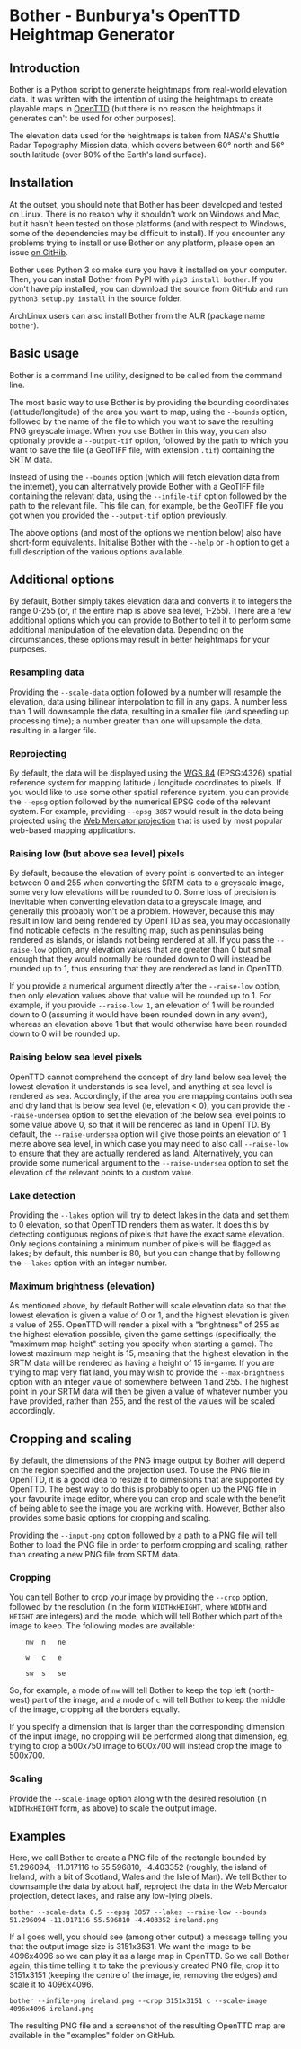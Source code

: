 # Bother - Bunburya's OpenTTD Heightmap Generator

## Introduction

Bother is a Python script to generate heightmaps from real-world elevation data. It was written with the intention of using the heightmaps to create playable maps in [OpenTTD](https://www.openttd.org/) (but there is no reason the heightmaps it generates can't be used for other purposes).

The elevation data used for the heightmaps is taken from NASA's Shuttle Radar Topography Mission data, which covers between 60° north and 56° south latitude (over 80% of the Earth's land surface).

## Installation

At the outset, you should note that Bother has been developed and tested on Linux.  There is no reason why it shouldn't work on Windows and Mac, but it hasn't been tested on those platforms (and with respect to Windows, some of the dependencies may be difficult to install).  If you encounter any problems trying to install or use Bother on any platform, please open an issue [on GitHib](https://github.com/bunburya/bother).

Bother uses Python 3 so make sure you have it installed on your computer.  Then, you can install Bother from PyPI with `pip3 install bother`.  If you don't have pip installed, you can download the source from GitHub and run `python3 setup.py install` in the source folder.

ArchLinux users can also install Bother from the AUR (package name `bother`).

## Basic usage

Bother is a command line utility, designed to be called from the command line.

The most basic way to use Bother is by providing the bounding coordinates (latitude/longitude) of the area you want to map, using the `--bounds` option, followed by the name of the file to which you want to save the resulting PNG greyscale image.  When you use Bother in this way, you can also optionally provide a `--output-tif` option, followed by the path to which you want to save the file (a GeoTIFF file, with extension `.tif`) containing the SRTM data.

Instead of using the `--bounds` option (which will fetch elevation data from the internet), you can alternatively provide Bother with a GeoTIFF file containing the relevant data, using the `--infile-tif` option followed by the path to the relevant file.  This file can, for example, be the GeoTIFF file you got when you provided the `--output-tif` option previously.

The above options (and most of the options we mention below) also have short-form equivalents.  Initialise Bother with the `--help` or `-h` option to get a full description of the various options available.

## Additional options

By default, Bother simply takes elevation data and converts it to integers the range 0-255 (or, if the entire map is above sea level, 1-255).  There are a few additional options which you can provide to Bother to tell it to perform some additional manipulation of the elevation data.  Depending on the circumstances, these options may result in better heightmaps for your purposes.

### Resampling data

Providing the `--scale-data` option followed by a number will resample the elevation, data using bilinear interpolation to fill in any gaps.  A number less than 1 will downsample the data, resulting in a smaller file (and speeding up processing time); a number greater than one will upsample the data, resulting in a larger file.

### Reprojecting

By default, the data will be displayed using the [WGS 84](https://en.wikipedia.org/wiki/World_Geodetic_System#WGS84) (EPSG:4326) spatial reference system for mapping latitude / longitude coordinates to pixels.  If you would like to use some other spatial reference system, you can provide the `--epsg` option followed by the numerical EPSG code of the relevant system.  For example, providing `--epsg 3857` would result in the data being projected using the [Web Mercator projection](https://en.wikipedia.org/wiki/Web_Mercator_projection) that is used by most popular web-based mapping applications.

### Raising low (but above sea level) pixels

By default, because the elevation of every point is converted to an integer between 0 and 255 when converting the SRTM data to a greyscale image, some very low elevations will be rounded to 0.  Some loss of precision is inevitable when converting elevation data to a greyscale image, and generally this probably won't be a problem.  However, because this may result in low land being rendered by OpenTTD as sea, you may occasionally find noticable defects in the resulting map, such as peninsulas being rendered as islands, or islands not being rendered at all.  If you pass the `--raise-low` option, any elevation values that are greater than 0 but small enough that they would normally be rounded down to 0 will instead be rounded up to 1, thus ensuring that they are rendered as land in OpenTTD.

If you provide a numerical argument directly after the `--raise-low` option, then only elevation values above that value will be rounded up to 1.  For example, if you provide `--raise-low 1`, an elevation of 1 will be rounded down to 0 (assuming it would have been rounded down in any event), whereas an elevation above 1 but that would otherwise have been rounded down to 0 will be rounded up. 

### Raising below sea level pixels

OpenTTD cannot comprehend the concept of dry land below sea level; the lowest elevation it understands is sea level, and anything at sea level is rendered as sea.  Accordingly, if the area you are mapping contains both sea and dry land that is below sea level (ie, elevation < 0), you can provide the `--raise-undersea` option to set the elevation of the below sea level points to some value above 0, so that it will be rendered as land in OpenTTD.  By default, the `--raise-undersea` option will give those points an elevation of 1 metre above sea level, in which case you may need to also call `--raise-low` to ensure that they are actually rendered as land.  Alternatively, you can provide some numerical argument to the `--raise-undersea` option to set the elevation of the relevant points to a custom value. 

### Lake detection

Providing the `--lakes` option will try to detect lakes in the data and set them to 0 elevation, so that OpenTTD renders them as water.  It does this by detecting contiguous regions of pixels that have the exact same elevation.  Only regions containing a minimum number of pixels will be flagged as lakes; by default, this number is 80, but you can change that by following the `--lakes` option with an integer number.

### Maximum brightness (elevation)

As mentioned above, by default Bother will scale elevation data so that the lowest elevation is given a value of 0 or 1, and the highest elevation is given a value of 255.  OpenTTD will render a pixel with a "brightness" of 255 as the highest elevation possible, given the game settings (specifically, the "maximum map height" setting you specify when starting a game).  The lowest maximum map height is 15, meaning that the highest elevation in the SRTM data will be rendered as having a height of 15 in-game.  If you are trying to map very flat land, you may wish to provide the `--max-brightness` option with an integer value of somewhere between 1 and 255.  The highest point in your SRTM data will then be given a value of whatever number you have provided, rather than 255, and the rest of the values will be scaled accordingly.  

## Cropping and scaling

By default, the dimensions of the PNG image output by Bother will depend on the region specified and the projection used.  To use the PNG file in OpenTTD, it is a good idea to resize it to dimensions that are supported by OpenTTD.  The best way to do this is probably to open up the PNG file in your favourite image editor, where you can crop and scale with the benefit of being able to see the image you are working with.  However, Bother also provides some basic options for cropping and scaling.

Providing the `--input-png` option followed by a path to a PNG file will tell Bother to load the PNG file in order to perform cropping and scaling, rather than creating a new PNG file from SRTM data.

### Cropping

You can tell Bother to crop your image by providing the `--crop` option, followed by the resolution (in the form `WIDTHxHEIGHT`, where `WIDTH` and `HEIGHT` are integers) and the mode, which will tell Bother which part of the image to keep.  The following modes are available:


        nw  n   ne
    
        w   c   e

        sw  s   se


So, for example, a mode of `nw` will tell Bother to keep the top left (north-west) part of the image, and a mode of `c` will tell Bother to keep the middle of the image, cropping all the borders equally.

If you specify a dimension that is larger than the corresponding dimension of the input image, no cropping will be performed along that dimension, eg, trying to crop a 500x750 image to 600x700 will instead crop the image to 500x700. 

### Scaling

Provide the `--scale-image` option along with the desired resolution (in `WIDTHxHEIGHT` form, as above) to scale the output image.

## Examples

Here, we call Bother to create a PNG file of the rectangle bounded by 51.296094, -11.017116 to 55.596810, -4.403352 (roughly, the island of Ireland, with a bit of Scotland, Wales and the Isle of Man).  We tell Bother to downsample the data by about half, reproject the data in the Web Mercator projection, detect lakes, and raise any low-lying pixels.

`bother --scale-data 0.5 --epsg 3857 --lakes --raise-low --bounds 51.296094 -11.017116 55.596810 -4.403352 ireland.png`

If all goes well, you should see (among other output) a message telling you that the output image size is 3151x3531.  We want the image to be 4096x4096 so we can play it as a large map in OpenTTD.  So we call Bother again, this time telling it to take the previously created PNG file, crop it to 3151x3151 (keeping the centre of the image, ie, removing the edges) and scale it to 4096x4096.

`bother --infile-png ireland.png --crop 3151x3151 c --scale-image 4096x4096 ireland.png`

The resulting PNG file and a screenshot of the resulting OpenTTD map are available in the "examples" folder on GitHub.

